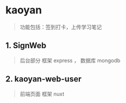 # kaoyan 
> 功能包括：签到打卡，上传学习笔记
## 1. SignWeb 
> 后台部分 框架 express ， 数据库 mongodb

## 2. kaoyan-web-user
> 前端页面 框架 nuxt 
